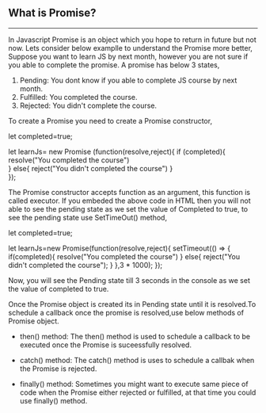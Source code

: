 What is Promise?
----------------------------------
----------------------------------

  In Javascript Promise is an object which you hope to return in future but not now.
  Lets consider below examplle to understand the Promise more better,
  Suppose you want to learn JS by next month, however you are not sure if you able to complete the promise.
  A promise has below 3 states,
  1. Pending: You dont know if you able to complete JS course by next month.
  2. Fulfilled: You completed the course.
  3. Rejected: You didn't complete the course.
  
  To create a Promise you need to create a Promise constructor,
  
  let completed=true;
  
  let learnJs= new Promise (function(resolve,reject){
     if (completed){
     resolve("You completed the course")              
      }
     else{
      reject("You didn't completed the course")
      }   
    });
    
   The Promise constructor accepts function as an argument, this function is called executor.
    If you embeded the above code in HTML then you will not able to see the pending state as we set the value of Completed to true, to see the pending state use SetTimeOut() method,
    
   let completed=true;
    
   let learnJs=new Promise(function(resolve,reject){
    setTimeout(() => {
     if(completed){
      resolve("You completed the course")
     }
     else{
      reject("You didn't completed the course");
     } 
     },3 * 1000);
    });
    
   Now, you will see the Pending state till 3 seconds in the console as we set the value of completed to true.
    
   Once the Promise object is created its in Pending state until it is resolved.To schedule a callback once the promise is resolved,use below methods of Promise object.
   * then() method:
        The then() method is used to schedule a callback to be executed once the Promise is suceessfully resolved.
        
   * catch() method:
        The catch() method is uses to schedule a callbak when the Promise is rejected.
        
   * finally() method:
        Sometimes you might want to execute same piece of code when the Promise either rejected or fulfilled, at that time you could use finally() method.

